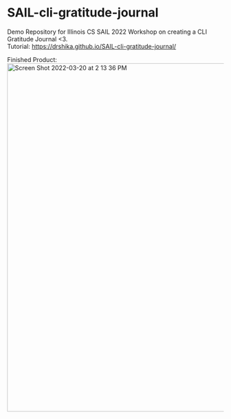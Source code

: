 # SAIL-cli-gratitude-journal
Demo Repository for Illinois CS SAIL 2022 Workshop on creating a CLI Gratitude Journal &lt;3.  
Tutorial: https://drshika.github.io/SAIL-cli-gratitude-journal/

Finished Product:
<img width="810" alt="Screen Shot 2022-03-20 at 2 13 36 PM" src="https://user-images.githubusercontent.com/67125579/159178858-4692413e-ba4b-45d4-b223-58308fcd6179.png">
